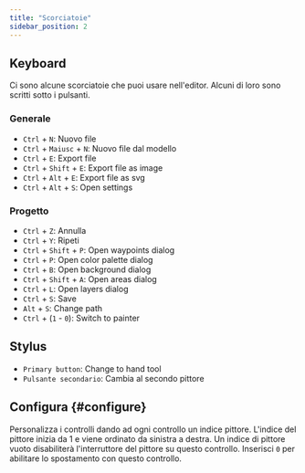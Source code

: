 ```yaml
---
title: "Scorciatoie"
sidebar_position: 2
---
```



## Keyboard

Ci sono alcune scorciatoie che puoi usare nell'editor. Alcuni di loro sono scritti sotto i pulsanti.

### Generale

* `Ctrl` + `N`: Nuovo file
* `Ctrl` + `Maiusc` + `N`: Nuovo file dal modello
* `Ctrl` + `E`: Export file
* `Ctrl` + `Shift` + `E`: Export file as image
* `Ctrl` + `Alt` + `E`: Export file as svg
* `Ctrl` + `Alt` + `S`: Open settings

### Progetto

* `Ctrl` + `Z`: Annulla
* `Ctrl` + `Y`: Ripeti
* `Ctrl` + `Shift` + `P`: Open waypoints dialog
* `Ctrl` + `P`: Open color palette dialog
* `Ctrl` + `B`: Open background dialog
* `Ctrl` + `Shift` + `A`: Open areas dialog
* `Ctrl` + `L`: Open layers dialog
* `Ctrl` + `S`: Save
* `Alt` + `S`: Change path
* `Ctrl` + (`1` - `0`): Switch to painter

## Stylus

* `Primary button`: Change to hand tool
* `Pulsante secondario`: Cambia al secondo pittore

## Configura {#configure}

Personalizza i controlli dando ad ogni controllo un indice pittore. L'indice del pittore inizia da 1 e viene ordinato da sinistra a destra. Un indice di pittore vuoto disabiliterà l'interruttore del pittore su questo controllo. Inserisci `0` per abilitare lo spostamento con questo controllo.
